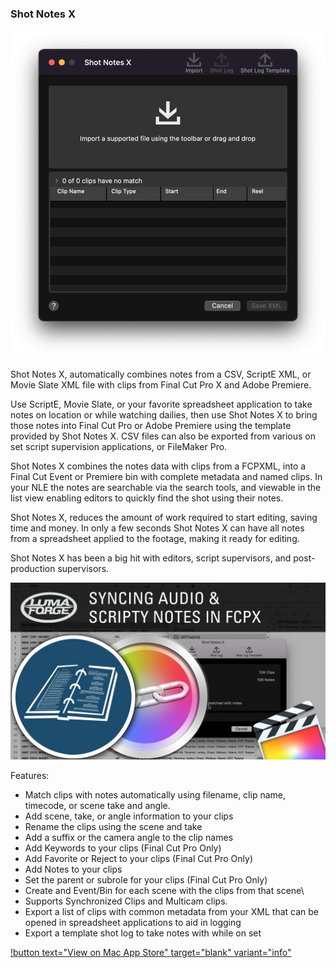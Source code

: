 ### Shot Notes X

![](/static/ss-short-notes-x.png)

Shot Notes X, automatically combines notes from a CSV, ScriptE XML, or Movie Slate XML file with clips from Final Cut Pro X and Adobe Premiere.

Use ScriptE, Movie Slate, or your favorite spreadsheet application to take notes on location or while watching dailies, then use Shot Notes X to bring those notes into Final Cut Pro or Adobe Premiere using the template provided by Shot Notes X. CSV files can also be exported from various on set script supervision applications, or FileMaker Pro.

Shot Notes X combines the notes data with clips from a FCPXML, into a Final Cut Event or Premiere bin with complete metadata and named clips. In your NLE the notes are searchable via the search tools, and viewable in the list view enabling editors to quickly find the shot using their notes.

Shot Notes X, reduces the amount of work required to start editing, saving time and money. In only a few seconds Shot Notes X can have all notes from a spreadsheet applied to the footage, making it ready for editing.

Shot Notes X has been a big hit with editors, script supervisors, and post-production supervisors.

[![](/static/shot-notes-x.jpg)](https://www.youtube.com/watch?v=A1Diuxkf8E4)

Features:

- Match clips with notes automatically using filename, clip name, timecode, or scene take and angle.
- Add scene, take, or angle information to your clips
- Rename the clips using the scene and take
- Add a suffix or the camera angle to the clip names
- Add Keywords to your clips (Final Cut Pro Only)
- Add Favorite or Reject to your clips (Final Cut Pro Only)
- Add Notes to your clips
- Set the parent or subrole for your clips (Final Cut Pro Only)
- Create and Event/Bin for each scene with the clips from that scene\
- Supports Synchronized Clips and Multicam clips.
- Export a list of clips with common metadata from your XML that can be opened in spreadsheet applications to aid in logging
- Export a template shot log to take notes with while on set

[!button text="View on Mac App Store" target="blank" variant="info"](https://apps.apple.com/us/app/shot-notes-x/id853468135?mt=12)
